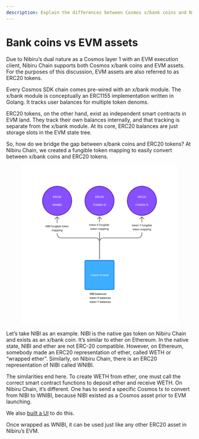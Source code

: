 ```yaml
---
description: Explain the differences between Cosmos x/bank coins and Nibiru EVM assets
---
```


# Bank coins vs EVM assets

Due to Nibiru’s dual nature as a Cosmos layer 1 with an EVM execution client, Nibiru Chain supports both Cosmos x/bank coins and EVM assets. For the purposes of this discussion, EVM assets are also referred to as ERC20 tokens.

Every Cosmos SDK chain comes pre-wired with an x/bank module. The x/bank module is conceptually an ERC1155 implementation written in Golang. It tracks user balances for multiple token denoms.

ERC20 tokens, on the other hand, exist as independent smart contracts in EVM land. They track their own balances internally, and that tracking is separate from the x/bank module. At its core, ERC20 balances are just storage slots in the EVM state tree.

So, how do we bridge the gap between x/bank coins and ERC20 tokens? At Nibiru Chain, we created a fungible token mapping to easily convert between x/bank coins and ERC20 tokens.

<figure><img src="../.gitbook/assets/bank coins (1).jpg" alt=""><figcaption></figcaption></figure>

Let’s take NIBI as an example. NIBI is the native gas token on Nibiru Chain and exists as an x/bank coin. It’s similar to ether on Ethereum. In the native state, NIBI and ether are not ERC-20 compatible. However, on Ethereum, somebody made an ERC20 representation of ether, called WETH or “wrapped ether”. Similarly, on Nibiru Chain, there is an ERC20 representation of NIBI called WNIBI.

The similarities end here. To create WETH from ether, one must call the correct smart contract functions to deposit ether and receive WETH. On Nibiru Chain, it’s different. One has to send a specific Cosmos tx to convert from NIBI to WNIBI, because NIBI existed as a Cosmos asset prior to EVM launching.

We also [built a UI](https://app.nibiru.fi/portfolio) to do this.&#x20;

Once wrapped as WNIBI, it can be used just like any other ERC20 asset in Nibiru’s EVM.
